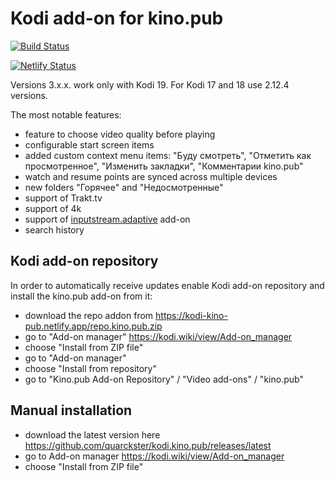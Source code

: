 # Kodi add-on for kino.pub

[![Build Status](https://github.com/quarckster/kodi.kino.pub/workflows/ci/badge.svg)](https://github.com/quarckster/kodi.kino.pub/actions?query=workflow%3Aci)

[![Netlify Status](https://api.netlify.com/api/v1/badges/28217532-a2a0-408c-a780-e6270c7568ee/deploy-status)](https://app.netlify.com/sites/kodi-kino-pub/deploys)

Versions 3.x.x. work only with Kodi 19. For Kodi 17 and 18 use 2.12.4 versions.

The most notable features:

* feature to choose video quality before playing
* configurable start screen items
* added custom context menu items: "Буду смотреть", "Отметить как просмотренное",
"Изменить закладки", "Комментарии kino.pub"
* watch and resume points are synced across multiple devices
* new folders "Горячее" and "Недосмотренные"
* support of Trakt.tv
* support of 4k
* support of [inputstream.adaptive](https://github.com/peak3d/inputstream.adaptive) add-on
* search history

## Kodi add-on repository

In order to automatically receive updates enable Kodi add-on repository and install the kino.pub
add-on from it:

* download the repo addon from <https://kodi-kino-pub.netlify.app/repo.kino.pub.zip>
* go to "Add-on manager" <https://kodi.wiki/view/Add-on_manager>
* choose "Install from ZIP file"
* go to "Add-on manager"
* choose "Install from repository"
* go to "Kino.pub Add-on Repository" / "Video add-ons" / "kino.pub"

## Manual installation

* download the latest version here <https://github.com/quarckster/kodi.kino.pub/releases/latest>
* go to Add-on manager <https://kodi.wiki/view/Add-on_manager>
* choose "Install from ZIP file"
